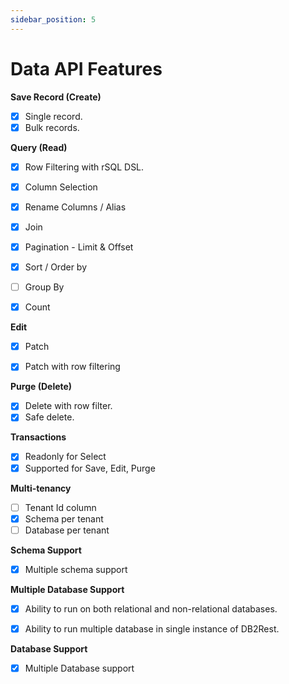 ```yaml
---
sidebar_position: 5
---
```


# Data API Features

**Save Record (Create)**

- [x] Single record.
- [x] Bulk records.

**Query (Read)**

- [x] Row Filtering with rSQL DSL.
- [x] Column Selection
- [x] Rename Columns / Alias
- [x] Join
- [x] Pagination - Limit & Offset
- [x] Sort / Order by
- [ ] Group By
- [x] Count


**Edit**

- [x] Patch
- [x] Patch with row filtering


**Purge (Delete)**

- [x] Delete with row filter.
- [x] Safe delete.

**Transactions**

- [x] Readonly for Select
- [x] Supported for Save, Edit, Purge

**Multi-tenancy**

- [ ] Tenant Id column
- [x] Schema per tenant
- [ ] Database per tenant

**Schema Support**

- [x] Multiple schema support

**Multiple Database Support**

- [x] Ability to run on both relational and non-relational databases. 
- [x] <span class="color-primary">Ability to run multiple database in single instance of DB2Rest.<span>


**Database Support**

- [x] Multiple Database support
